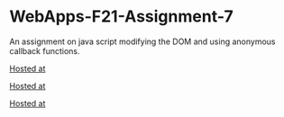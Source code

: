 # WebApps-F21-Assignment-7
An assignment on java script modifying the DOM and using anonymous callback functions.

[Hosted at](https://44-563-webapps-f21.github.io/webapps-f21-assignment-7-krish11189/search.html)

[Hosted at](https://44-563-webapps-f21.github.io/webapps-f21-assignment-7-krish11189/reaction.html)

[Hosted at](https://44-563-webapps-f21.github.io/webapps-f21-assignment-7-krish11189/stack.html)
